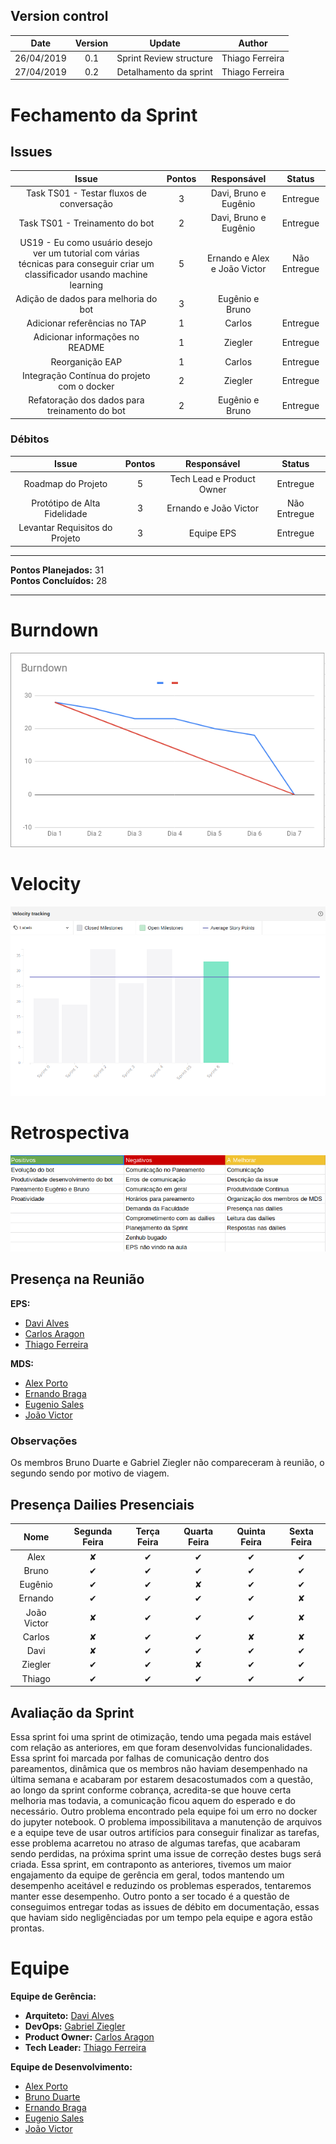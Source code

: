## Version control

|Date|Version|Update|Author|
|:--:|:----:|:-------:|:---:|
|26/04/2019|0.1|Sprint Review structure|Thiago Ferreira|
|27/04/2019|0.2|Detalhamento da sprint|Thiago Ferreira|


# Fechamento da Sprint

## Issues
|Issue|Pontos|Responsável|Status|
|:--:|:-------:|:--:|:---:|
|Task TS01 - Testar fluxos de conversação|3|Davi, Bruno e Eugênio|Entregue|
|Task TS01 - Treinamento do bot|2|Davi, Bruno e Eugênio|Entregue|
|US19 - Eu como usuário	desejo ver um tutorial com várias técnicas para conseguir criar um classificador usando machine learning |5|Ernando e Alex e João Victor |Não Entregue|
|Adição de dados para melhoria do bot|3|Eugênio e Bruno||
|Adicionar referências no TAP|1|Carlos|Entregue|
|Adicionar informações no README|1|Ziegler|Entregue|
|Reorganição EAP|1|Carlos|Entregue|
|Integração Contínua do projeto com o docker|2|Ziegler|Entregue|
|Refatoração dos dados para treinamento do bot|2|Eugênio e Bruno|Entregue|


### Débitos
|Issue|Pontos|Responsável|Status|
|:--:|:-------:|:--:|:---:|
|Roadmap do Projeto|5|Tech Lead e Product Owner| Entregue |
|Protótipo de Alta Fidelidade|3|Ernando e João Victor| Não Entregue |
|Levantar Requisitos do Projeto|3|Equipe EPS| Entregue |

___
**Pontos Planejados:** 31 <br>
**Pontos Concluídos:** 28
___

# Burndown
![](../img/burndownsprint5_2.png)

# Velocity
![](../img/velocitysprint5.png)

# Retrospectiva
![](../img/reviewsprint5.png)

## Presença na Reunião
**EPS:** 
* [Davi Alves](https://github.com/davialvb)  
* [Carlos Aragon](https://github.com/carlosaragon)
* [Thiago Ferreira](https://github.com/thiagoiferreira)

**MDS:** 
- [Alex Porto](https://github.com/alexportof)
- [Ernando Braga](https://github.com/ZarathosDeath)
- [Eugenio Sales](https://github.com/Eugeniosales)
- [João Victor](https://github.com/joao15victor08)

### Observações
Os membros Bruno Duarte e Gabriel Ziegler não compareceram à reunião, o segundo sendo por motivo de viagem.

## Presença Dailies Presenciais

| Nome    |Segunda Feira      | Terça Feira      | Quarta Feira     | Quinta Feira      | Sexta Feira      |     
|:-----:  |:-----------------:|:----------------:|:----------------:|:-----------------:|:----------------:|
|Alex     |          ✘        |         ✔        |         ✔        |         ✔         |         ✔        |
|Bruno    |          ✔        |         ✔        |         ✔        |        ✔          |         ✔        |
|Eugênio  |          ✔        |         ✔        |         ✘        |         ✔         |         ✔        |
|Ernando  |         ✔         |         ✔        |         ✔        |         ✔         |         ✘        |
|João Victor|       ✘         |         ✔        |         ✔        |        ✔          |          ✘       |
|Carlos   |          ✘        |         ✔        |         ✔        |         ✘         |         ✘        |
|Davi     |          ✘        |         ✔        |         ✔        |         ✔         |         ✔        |
|Ziegler  |         ✔         |         ✔        |         ✘        |         ✔         |         ✔        |
|Thiago   |         ✔         |         ✔        |         ✔        |         ✔         |         ✔        |



## Avaliação da Sprint
Essa sprint foi uma sprint de otimização, tendo uma pegada mais estável com relação as anteriores, em que foram desenvolvidas funcionalidades.
Essa sprint foi marcada por falhas de comunicação dentro dos pareamentos, dinâmica que os membros não haviam desempenhado na última semana e acabaram por estarem desacostumados com a questão, ao longo da sprint conforme cobrança, acredita-se que houve certa melhoria mas todavia, a comunicação ficou aquem do esperado e do necessário.
Outro problema encontrado pela equipe foi um erro no docker do jupyter notebook. O problema impossibilitava a manutenção de arquivos e a equipe teve de usar outros artifícios para conseguir finalizar as tarefas, esse problema acarretou no atraso de algumas tarefas, que acabaram sendo perdidas, na próxima sprint uma issue de correção destes bugs será criada.
Essa sprint, em contraponto as anteriores, tivemos um maior engajamento da equipe de gerência em geral, todos mantendo um desempenho aceitável e reduzindo os problemas esperados, tentaremos manter esse desempenho.
Outro ponto a ser tocado é a questão de conseguimos entregar todas as issues de débito em documentação, essas que haviam sido negligênciadas por um tempo pela equipe e agora estão prontas.

# Equipe
**Equipe de Gerência:** <br>
* **Arquiteto:** [Davi Alves](https://github.com/davialvb) <br> 
* **DevOps:** [Gabriel Ziegler](https://github.com/gabrielziegler3) <br>
* **Product Owner:** [Carlos Aragon](https://github.com/carlosaragon) <br>
* **Tech Leader:** [Thiago Ferreira](https://github.com/thiagoiferreira)

**Equipe de Desenvolvimento:** <br>
- [Alex Porto](https://github.com/alexportof)<br>
- [Bruno Duarte](https://github.com/Mexazonic)<br>
- [Ernando Braga](https://github.com/ZarathosDeath)<br>
- [Eugenio Sales](https://github.com/Eugeniosales)<br>
- [João Victor](https://github.com/joao15victor08)<br>